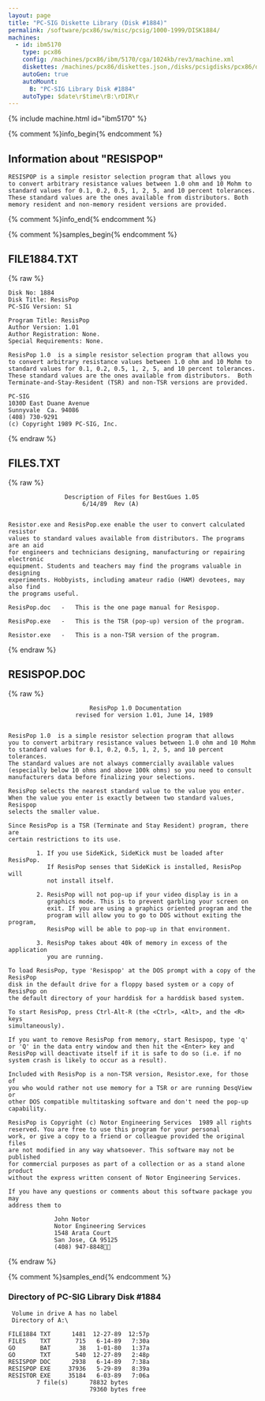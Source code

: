 ```yaml
---
layout: page
title: "PC-SIG Diskette Library (Disk #1884)"
permalink: /software/pcx86/sw/misc/pcsig/1000-1999/DISK1884/
machines:
  - id: ibm5170
    type: pcx86
    config: /machines/pcx86/ibm/5170/cga/1024kb/rev3/machine.xml
    diskettes: /machines/pcx86/diskettes.json,/disks/pcsigdisks/pcx86/diskettes.json
    autoGen: true
    autoMount:
      B: "PC-SIG Library Disk #1884"
    autoType: $date\r$time\rB:\rDIR\r
---
```


{% include machine.html id="ibm5170" %}

{% comment %}info_begin{% endcomment %}

## Information about "RESISPOP"

    RESISPOP is a simple resistor selection program that allows you
    to convert arbitrary resistance values between 1.0 ohm and 10 Mohm to
    standard values for 0.1, 0.2, 0.5, 1, 2, 5, and 10 percent tolerances.
    These standard values are the ones available from distributors. Both
    memory resident and non-memory resident versions are provided.
{% comment %}info_end{% endcomment %}

{% comment %}samples_begin{% endcomment %}

## FILE1884.TXT

{% raw %}
```
Disk No: 1884                                                           
Disk Title: ResisPop                                                    
PC-SIG Version: S1                                                      
                                                                        
Program Title: ResisPop                                                 
Author Version: 1.01                                                    
Author Registration: None.                                              
Special Requirements: None.                                             
                                                                        
ResisPop 1.0  is a simple resistor selection program that allows you    
to convert arbitrary resistance values between 1.0 ohm and 10 Mohm to   
standard values for 0.1, 0.2, 0.5, 1, 2, 5, and 10 percent tolerances.  
These standard values are the ones available from distributors.  Both   
Terminate-and-Stay-Resident (TSR) and non-TSR versions are provided.    
                                                                        
PC-SIG                                                                  
1030D East Duane Avenue                                                 
Sunnyvale  Ca. 94086                                                    
(408) 730-9291                                                          
(c) Copyright 1989 PC-SIG, Inc.                                         
```
{% endraw %}

## FILES.TXT

{% raw %}
```
                Description of Files for BestGues 1.05
                     6/14/89  Rev (A)


Resistor.exe and ResisPop.exe enable the user to convert calculated resistor
values to standard values available from distributors. The programs are an aid
for engineers and technicians designing, manufacturing or repairing electronic
equipment. Students and teachers may find the programs valuable in designing
experiments. Hobbyists, including amateur radio (HAM) devotees, may also find
the programs useful.

ResisPop.doc   -   This is the one page manual for Resispop.

ResisPop.exe   -   This is the TSR (pop-up) version of the program.

Resistor.exe   -   This is a non-TSR version of the program.
```
{% endraw %}

## RESISPOP.DOC

{% raw %}
```
                       ResisPop 1.0 Documentation
                   revised for version 1.01, June 14, 1989


ResisPop 1.0  is a simple resistor selection program that allows
you to convert arbitrary resistance values between 1.0 ohm and 10 Mohm
to standard values for 0.1, 0.2, 0.5, 1, 2, 5, and 10 percent tolerances.
The standard values are not always commercially available values
(especially below 10 ohms and above 100k ohms) so you need to consult
manufacturers data before finalizing your selections.

ResisPop selects the nearest standard value to the value you enter.
When the value you enter is exactly between two standard values, Resispop
selects the smaller value.

Since ResisPop is a TSR (Terminate and Stay Resident) program, there are
certain restrictions to its use.

        1. If you use SideKick, SideKick must be loaded after ResisPop.
           If ResisPop senses that SideKick is installed, ResisPop will
           not install itself.

        2. ResisPop will not pop-up if your video display is in a
           graphics mode. This is to prevent garbling your screen on
           exit. If you are using a graphics oriented program and the
           program will allow you to go to DOS without exiting the program,
           ResisPop will be able to pop-up in that environment.

        3. ResisPop takes about 40k of memory in excess of the application
           you are running.

To load ResisPop, type 'Resispop' at the DOS prompt with a copy of the ResisPop
disk in the default drive for a floppy based system or a copy of ResisPop on
the default directory of your harddisk for a harddisk based system.

To start ResisPop, press Ctrl-Alt-R (the <Ctrl>, <Alt>, and the <R> keys
simultaneously).

If you want to remove ResisPop from memory, start Resispop, type 'q'
or 'Q' in the data entry window and then hit the <Enter> key and
ResisPop will deactivate itself if it is safe to do so (i.e. if no
system crash is likely to occur as a result).

Included with ResisPop is a non-TSR version, Resistor.exe, for those of
you who would rather not use memory for a TSR or are running DesqView or
other DOS compatible multitasking software and don't need the pop-up
capability.

ResisPop is Copyright (c) Notor Engineering Services  1989 all rights
reserved. You are free to use this program for your personal
work, or give a copy to a friend or colleague provided the original files
are not modified in any way whatsoever. This software may not be published
for commercial purposes as part of a collection or as a stand alone product
without the express written consent of Notor Engineering Services.

If you have any questions or comments about this software package you may
address them to

             John Notor
             Notor Engineering Services
             1548 Arata Court
             San Jose, CA 95125
             (408) 947-8848
```
{% endraw %}

{% comment %}samples_end{% endcomment %}

### Directory of PC-SIG Library Disk #1884

     Volume in drive A has no label
     Directory of A:\

    FILE1884 TXT      1481  12-27-89  12:57p
    FILES    TXT       715   6-14-89   7:30a
    GO       BAT        38   1-01-80   1:37a
    GO       TXT       540  12-27-89   2:48p
    RESISPOP DOC      2938   6-14-89   7:38a
    RESISPOP EXE     37936   5-29-89   8:39a
    RESISTOR EXE     35184   6-03-89   7:06a
            7 file(s)      78832 bytes
                           79360 bytes free
